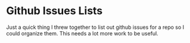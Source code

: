 Github Issues Lists
===================

Just a quick thing I threw together to list out github issues for a repo so I could organize them. This needs a lot more work to be useful.